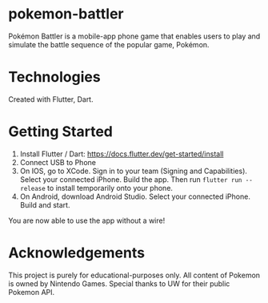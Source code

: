 # pokemon-battler

Pokémon Battler is a mobile-app phone game that enables users to play and simulate the battle sequence of the popular game, Pokémon.

# Technologies

Created with Flutter, Dart.

# Getting Started

1) Install Flutter / Dart: https://docs.flutter.dev/get-started/install
2) Connect USB to Phone
3) On IOS, go to XCode. Sign in to your team (Signing and Capabilities). Select your connected iPhone. Build the app. Then run ```flutter run --release``` to install temporarily onto your phone.
4) On Android, download Android Studio. Select your connected iPhone. Build and start.

You are now able to use the app without a wire!

# Acknowledgements

This project is purely for educational-purposes only.
All content of Pokemon is owned by Nintendo Games.
Special thanks to UW for their public Pokemon API.
